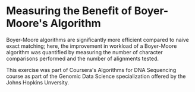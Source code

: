 # Measuring the Benefit of Boyer-Moore's Algorithm
Boyer-Moore algorithms are significantly more efficient compared to naive exact matching; here, the improvement in workload of a Boyer-Moore algorithm was quantified by measuring the number of character comparisons performed and the number of alignments tested.

This exercise was part of Coursera's Algorithms for DNA Sequencing course as part of the Genomic Data Science specialization offered by the Johns Hopkins Unversity.

